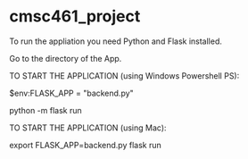 # cmsc461_project

To run the appliation you need Python and Flask installed. 

Go to the directory of the App.

TO START THE APPLICATION (using Windows Powershell PS):

$env:FLASK_APP = "backend.py"

python -m flask run

TO START THE APPLICATION (using Mac): 

export FLASK_APP=backend.py
flask run
